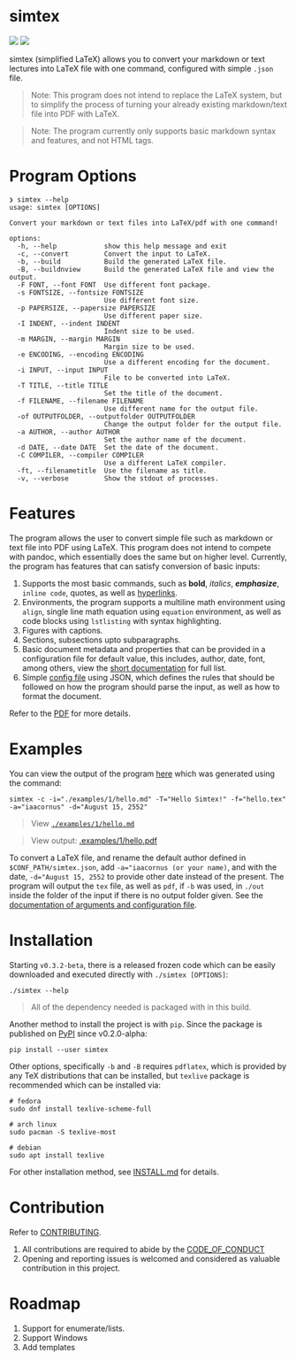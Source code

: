 # simtex

![](https://api.codiga.io/project/34276/score/svg)
![](https://github.com/iaacornus/simtex/actions/workflows/pytest.yaml/badge.svg)

simtex (simplified LaTeX) allows you to convert your markdown or text lectures
into LaTeX file with one command, configured with simple `.json` file.

> Note: This program does not intend to replace the LaTeX system, but to
simplify the process of turning your already existing markdown/text file
into PDF with LaTeX.

> Note: The program currently only supports basic markdown syntax and
features, and not HTML tags.

# Program Options

```
❯ simtex --help
usage: simtex [OPTIONS]

Convert your markdown or text files into LaTeX/pdf with one command!

options:
  -h, --help            show this help message and exit
  -c, --convert         Convert the input to LaTeX.
  -b, --build           Build the generated LaTeX file.
  -B, --buildnview      Build the generated LaTeX file and view the output.
  -F FONT, --font FONT  Use different font package.
  -s FONTSIZE, --fontsize FONTSIZE
                        Use different font size.
  -p PAPERSIZE, --papersize PAPERSIZE
                        Use different paper size.
  -I INDENT, --indent INDENT
                        Indent size to be used.
  -m MARGIN, --margin MARGIN
                        Margin size to be used.
  -e ENCODING, --encoding ENCODING
                        Use a different encoding for the document.
  -i INPUT, --input INPUT
                        File to be converted into LaTeX.
  -T TITLE, --title TITLE
                        Set the title of the document.
  -f FILENAME, --filename FILENAME
                        Use different name for the output file.
  -of OUTPUTFOLDER, --outputfolder OUTPUTFOLDER
                        Change the output folder for the output file.
  -a AUTHOR, --author AUTHOR
                        Set the author name of the document.
  -d DATE, --date DATE  Set the date of the document.
  -C COMPILER, --compiler COMPILER
                        Use a different LaTeX compiler.
  -ft, --filenametitle  Use the filename as title.
  -v, --verbose         Show the stdout of processes.
```

# Features

The program allows the user to convert simple file such as markdown or text
file into PDF using LaTeX. This program does not intend to compete with pandoc,
which essentially does the same but on higher level. Currently, the program
has features that can satisfy conversion of basic inputs:

1. Supports the most basic commands, such as **bold**, _italics_,
**_emphasize_**, `inline code`, quotes, as well as [hyperlinks](hyperlinks).
2. Environments, the program supports a multiline math environment using
`align`, single line math equation using `equation` environment, as well as
code blocks using `lstlisting` with syntax highlighting.
3. Figures with captions.
4. Sections, subsections upto subparagraphs.
5. Basic document metadata and properties that can be provided in a
configuration file for default value, this includes, author, date, font, among
others, view the [short documentation](./examples/config/README.md) for full
list.
6. Simple [config file](./examples/config/simtex.json) using JSON, which
defines the rules that should be followed on how the program should parse the
input, as well as how to format the document.

Refer to the [PDF](./examples/1/out/hello.pdf) for more details.

# Examples

You can view the output of the program [here](./examples/1/out/hello.pdf) which was
generated using the command:

```
simtex -c -i="./examples/1/hello.md" -T="Hello Simtex!" -f="hello.tex" -a="iaacornus" -d="August 15, 2552"
```

> View [`./examples/1/hello.md`](./examples/1/example.md)

> View output: [.examples/1/hello.pdf](./examples/1/out/hello.pdf)

To convert a LaTeX file, and rename the default author defined in
`$CONF_PATH/simtex.json`, add `-a="iaacornus (or your name)`, and with the
date, `-d="August 15, 2552` to provide other date instead of the present. The
program will output the `tex` file, as well as `pdf`, if `-b` was used, in `./out`
inside the folder of the input if there is no output folder given. See the
[documentation of arguments and configuration file](./examples/config/README.md).

# Installation

Starting `v0.3.2-beta`, there is a released frozen code which can be easily downloaded
and executed directly with `./simtex [OPTIONS]`:

```
./simtex --help
```

> All of the dependency needed is packaged with in this build.

Another method to install the project is with `pip`. Since the package is
published on [PyPI](https://pypi.org/project/simtex/) since v0.2.0-alpha:

```
pip install --user simtex
```

Other options, specifically `-b` and `-B` requires `pdflatex`, which is provided
by any TeX distributions that can be installed, but `texlive` package is recommended
which can be installed via:

```
# fedora
sudo dnf install texlive-scheme-full

# arch linux
sudo pacman -S texlive-most

# debian
sudo apt install texlive
```

For other installation method, see [INSTALL.md](INSTALL.md) for details.

# Contribution

Refer to [CONTRIBUTING](CONTRIBUTING.md).

1. All contributions are required to abide by the [CODE_OF_CONDUCT](CODE_OF_CONDUCT.md)
2. Opening and reporting issues is welcomed and considered as valuable contribution in this project.

# Roadmap

1. Support for enumerate/lists.
2. Support Windows
3. Add templates
